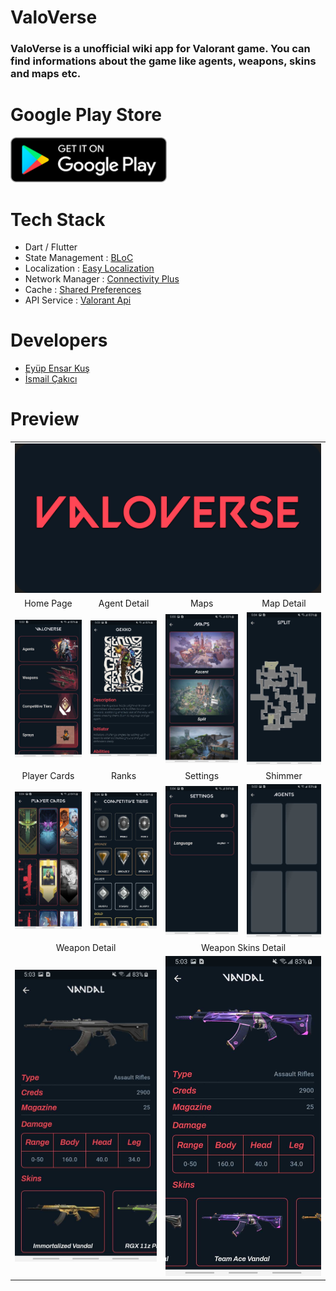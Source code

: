 # ValoVerse

### ValoVerse is a unofficial wiki app for Valorant game. You can find informations about the game like agents, weapons, skins and maps etc.

# Google Play Store
<a href="#" target="_blank"><img src="screenshots/googleplay.png" width="250"></a>

 # Tech Stack

 - Dart / Flutter
 - State Management : [BLoC](https://pub.dev/packages/bloc)
 - Localization : [Easy Localization](https://pub.dev/packages/easy_localization)
 - Network Manager : [Connectivity Plus](https://pub.dev/packages/connectivity_plus)
 - Cache : [Shared Preferences](https://pub.dev/packages/shared_preferences)
 - API Service : [Valorant Api](https://valorant-api.com/)

 # Developers
 - [Eyüp Ensar Kuş](https://github.com/EyupEnsarKus1)
 - [İsmail Çakıcı](https://github.com/ismailcakici)
 
 # Preview 

 <table>
  <tr align='center'>
   <td colspan='8'><img src='screenshots/valoVerse.png'></td>
  </tr>
  <tr align='center'>
   <td colspan='2'>Home Page</td>
   <td colspan='2'>Agent Detail</td>
   <td colspan='2'>Maps</td>
   <td colspan='2'>Map Detail</td>
  </tr>
  <tr align='center'>
   <td colspan='2'><img width='250' src='screenshots/home_page.jpg'></td>
   <td colspan='2'><img width='250' src='screenshots/agentDetail.jpg'></td>
   <td colspan='2'><img width='250' src='screenshots/maps.jpg'></td>
   <td colspan='2'><img width='250' src='screenshots/map_detail.jpg'></td>
  </tr>
  
  <tr align='center'>
   <td colspan='2'>Player Cards</td>
   <td colspan='2'>Ranks</td>
   <td colspan='2'>Settings</td>
   <td colspan='2'>Shimmer</td>
  </tr>
  
  <tr align='center'>
   <td colspan='2'><img width='250' src='screenshots/playerCards.jpg'></td>
   <td colspan='2'><img width='250' src='screenshots/ranks.jpg'></td>
   <td colspan='2'><img width='250' src='screenshots/settings.jpg'></td>
   <td colspan='2'><img width='250' src='screenshots/shimmerSample.jpg'></td>
  </tr>
  
  <tr align='center'>
   <td colspan='4'>Weapon Detail</td>
   <td colspan='4'>Weapon Skins Detail</td>
  </tr>
  
  <tr align='center'>
   <td colspan='4'><img width='250' src='screenshots/weaponDetail.jpg'></td>
   <td colspan='4'><img width='250' src='screenshots/weponSkinsDetail.jpg'></td>
  </tr>
 </table>
